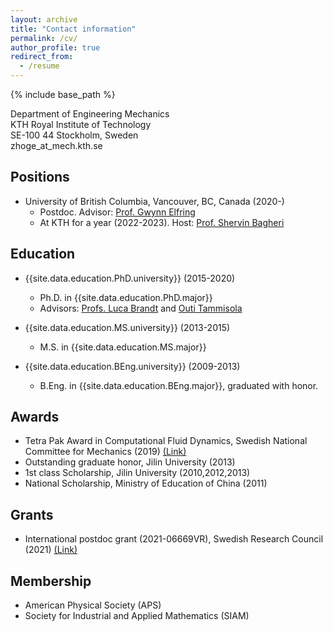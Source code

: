 ```yaml
---
layout: archive
title: "Contact information"
permalink: /cv/
author_profile: true
redirect_from:
  - /resume
---
```


{% include base_path %}

Department of Engineering Mechanics <br />
KTH Royal Institute of Technology <br />
SE-100 44 Stockholm, Sweden <br />
zhoge_at_mech.kth.se

## Positions

* University of British Columbia, Vancouver, BC, Canada (2020-)
  * Postdoc. Advisor: [Prof. Gwynn Elfring](https://soft.mech.ubc.ca/)
  * At KTH for a year (2022-2023). Host: [Prof. Shervin Bagheri](https://www.bagherigroup.com/)

## Education

* {{site.data.education.PhD.university}} (2015-2020)
  * Ph.D. in {{site.data.education.PhD.major}}
  * Advisors: [Profs. Luca Brandt](https://www.mech.kth.se/~luca/) and [Outi Tammisola](https://www.mech.kth.se/mech/info_staff.xhtml?ID=219)

* {{site.data.education.MS.university}} (2013-2015)
  * M.S. in {{site.data.education.MS.major}}

* {{site.data.education.BEng.university}} (2009-2013)
    * B.Eng. in {{site.data.education.BEng.major}}, graduated with honor.

## Awards

* Tetra Pak Award in Computational Fluid Dynamics, Swedish National Committee for Mechanics (2019) [(Link)](https://nkmek.wordpress.com/doktorandpriser/)
* Outstanding graduate honor, Jilin University (2013)
* 1st class Scholarship, Jilin University (2010,2012,2013)
* National Scholarship, Ministry of Education of China (2011)

## Grants

* International postdoc grant (2021-06669VR), Swedish Research Council (2021) [(Link)](https://www.vr.se/english/swecris.html#/project/2021-06669_VR)

## Membership

* American Physical Society (APS)
* Society for Industrial and Applied Mathematics (SIAM)

